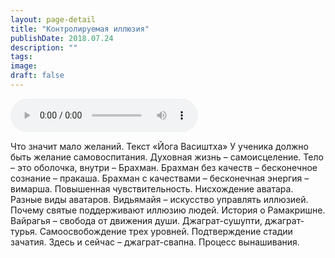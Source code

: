 ```yaml
---
layout: page-detail
title: "Контролируемая иллюзия"
publishDate: 2018.07.24
description: ""
tags:
image:
draft: false
---
```


<audio title="2018.07.24 - Контролируемая иллюзия.mp3" src="https://filer-api.advayta.org/v1.0/public/files/75525" controls=""></audio>

 Что значит мало желаний. Текст «Йога Васиштха» У ученика должно быть желание самовоспитания. Духовная жизнь – самоисцеление. Тело – это оболочка, внутри – Брахман. Брахман без качеств – бесконечное сознание – пракаша. Брахман с качествами – бесконечная энергия – вимарша. Повышенная чувствительность. Нисхождение аватара. Разные виды аватаров. Видьямайя – искусство управлять иллюзией. Почему святые поддерживают иллюзию людей. История о Рамакришне. Вайрагья – свобода от движения души. Джаграт-сушупти, джаграт-турья. Самоосвобождение трех уровней. Подтверждение стадии зачатия. Здесь и сейчас – джаграт-свапна. Процесс вынашивания. 

  
